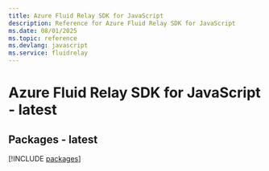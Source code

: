 ```yaml
---
title: Azure Fluid Relay SDK for JavaScript
description: Reference for Azure Fluid Relay SDK for JavaScript
ms.date: 08/01/2025
ms.topic: reference
ms.devlang: javascript
ms.service: fluidrelay
---
```

# Azure Fluid Relay SDK for JavaScript - latest
## Packages - latest
[!INCLUDE [packages](fluid-relay-index.md)]
